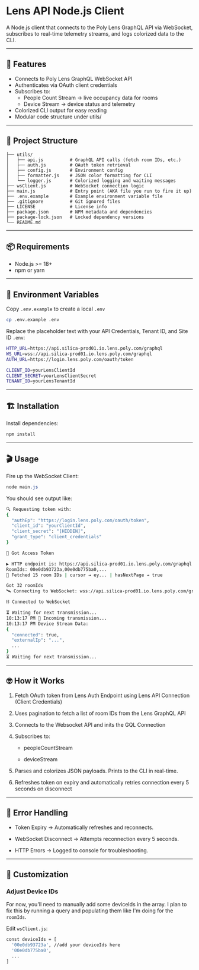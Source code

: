 # Lens API Node.js Client

A Node.js client that connects to the Poly Lens GraphQL API via WebSocket, subscribes to real-time telemetry streams, and logs colorized data to the CLI.

---

## 🚀 Features

- Connects to Poly Lens GraphQL WebSocket API
- Authenticates via OAuth client credentials
- Subscribes to:
  - People Count Stream → live occupancy data for rooms
  - Device Stream → device status and telemetry
- Colorized CLI output for easy reading
- Modular code structure under utils/

---

## 📁 Project Structure

```
├── utils/
│   ├── api.js          # GraphQL API calls (fetch room IDs, etc.)
│   ├── auth.js         # OAuth token retrieval
│   ├── config.js       # Environment config
│   ├── formatter.js    # JSON color formatting for CLI
│   └── logger.js       # Colorized logging and waiting messages
├── wsClient.js         # WebSocket connection logic
├── main.js             # Entry point (AKA file you run to fire it up)
├── .env.example        # Example environment variable file
├── .gitignore          # Git ignored files
├── LICENSE             # License info
├── package.json        # NPM metadata and dependencies
├── package-lock.json   # Locked dependency versions
└── README.md
```

---

## 📦 Requirements

- Node.js >= 18+
- npm or yarn

---

## 🔑 Environment Variables

Copy `.env.example` to create a local `.env`

```bash
cp .env.example .env
```

Replace the placeholder text with your API Credentials, Tenant ID, and Site ID `.env`:

```bash
HTTP_URL=https://api.silica-prod01.io.lens.poly.com/graphql
WS_URL=wss://api.silica-prod01.io.lens.poly.com/graphql
AUTH_URL=https://login.lens.poly.com/oauth/token

CLIENT_ID=yourLensClientId
CLIENT_SECRET=yourLensClientSecret
TENANT_ID=yourLensTenantId
```

---

## 🏗️ Installation

Install dependencies:

`npm install`

---

## 🎬 Usage

Fire up the WebSocket Client:

```css
node main.js
```

You should see output like:

```bash
🔍 Requesting token with:
{
  "authEp": "https://login.lens.poly.com/oauth/token",
  "client_id": "yourClientId",
  "client_secret": "[HIDDEN]",
  "grant_type": "client_credentials"
}

🔑 Got Access Token

▶️ HTTP endpoint is: https://api.silica-prod01.io.lens.poly.com/graphql
RoomIds: 00e0db93723a,00e0db775ba0,...
🎾 Fetched 15 room IDs | cursor → ey... | hasNextPage → true

Got 32 roomIds
🛰 Connecting to WebSocket: wss://api.silica-prod01.io.lens.poly.com/graphql

⛓️ Connected to WebSocket

⏳ Waiting for next transmission...
10:13:17 PM 🤖 Incoming transmission...
10:13:17 PM Device Stream Data:
{
  "connected": true,
  "externalIp": "...",
  ...
}
⏳ Waiting for next transmission...
```

---

## 🤓 How it Works

1. Fetch OAuth token from Lens Auth Endpoint using Lens API Connection (Client Credentials)

2. Uses pagination to fetch a list of room IDs from the Lens GraphQL API

3. Connects to the Websocket API and inits the GQL Connection

4. Subscribes to:

    - peopleCountStream

    - deviceStream

5. Parses and colorizes JSON payloads. Prints to the CLI in real-time.

6. Refreshes token on expiry and automatically retries connection every 5 seconds on disconnect

---

## 🚨 Error Handling

- Token Expiry → Automatically refreshes and reconnects.

- WebSocket Disconnect → Attempts reconnection every 5 seconds.

- HTTP Errors → Logged to console for troubleshooting.

---

## 🎨 Customization

### Adjust Device IDs

For now, you'll need to manually add some deviceIds in the array. I plan to fix this by running a query and populating them like I'm doing for the `roomIds`.

Edit `wsClient.js`:

```bash
const deviceIds = [
  '00e0db93723a', //add your deviceIds here
  '00e0db775ba0',
  ...
]

```